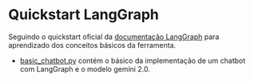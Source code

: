 # Quickstart LangGraph

Seguindo o quickstart oficial da [documentação LangGraph](https://langchain-ai.github.io/langgraph/concepts/why-langgraph/) para aprendizado dos conceitos básicos da ferramenta.

* [basic_chatbot.py](/basic_chatbot.py) contém o básico da implementação de um chatbot com LangGraph e o modelo gemini 2.0.
